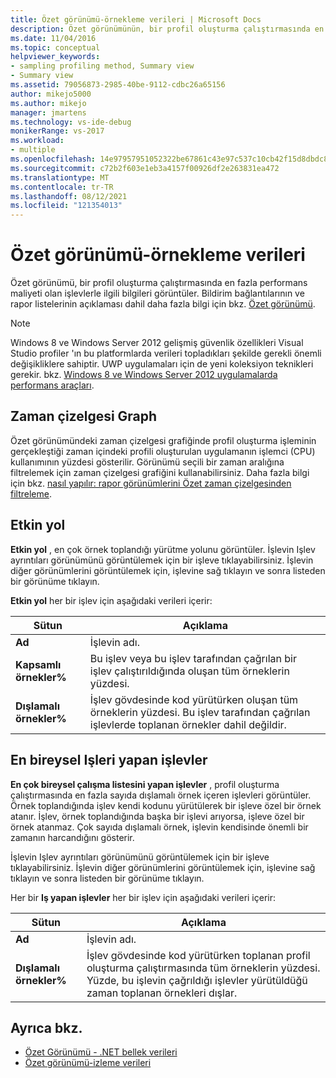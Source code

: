 ```yaml
---
title: Özet görünümü-örnekleme verileri | Microsoft Docs
description: Özet görünümünün, bir profil oluşturma çalıştırmasında en fazla performans maliyeti olan işlevlerle ilgili bilgileri nasıl görüntülediğini öğrenin.
ms.date: 11/04/2016
ms.topic: conceptual
helpviewer_keywords:
- sampling profiling method, Summary view
- Summary view
ms.assetid: 79056873-2985-40be-9112-cdbc26a65156
author: mikejo5000
ms.author: mikejo
manager: jmartens
ms.technology: vs-ide-debug
monikerRange: vs-2017
ms.workload:
- multiple
ms.openlocfilehash: 14e97957951052322be67861c43e97c537c10cb42f15d8dbdc84172c0e1a4163
ms.sourcegitcommit: c72b2f603e1eb3a4157f00926df2e263831ea472
ms.translationtype: MT
ms.contentlocale: tr-TR
ms.lasthandoff: 08/12/2021
ms.locfileid: "121354013"
---
```

# <a name="summary-view---sampling-data"></a>Özet görünümü-örnekleme verileri
Özet görünümü, bir profil oluşturma çalıştırmasında en fazla performans maliyeti olan işlevlerle ilgili bilgileri görüntüler. Bildirim bağlantılarının ve rapor listelerinin açıklaması dahil daha fazla bilgi için bkz. [Özet görünümü](../profiling/summary-view.md).

> [!NOTE]
> Windows 8 ve Windows Server 2012 gelişmiş güvenlik özellikleri Visual Studio profiler 'ın bu platformlarda verileri topladıkları şekilde gerekli önemli değişikliklere sahiptir. UWP uygulamaları için de yeni koleksiyon teknikleri gerekir. bkz. [Windows 8 ve Windows Server 2012 uygulamalarda performans araçları](../profiling/performance-tools-on-windows-8-and-windows-server-2012-applications.md).

## <a name="timeline-graph"></a>Zaman çizelgesi Graph
 Özet görünümündeki zaman çizelgesi grafiğinde profil oluşturma işleminin gerçekleştiği zaman içindeki profili oluşturulan uygulamanın işlemci (CPU) kullanımının yüzdesi gösterilir. Görünümü seçili bir zaman aralığına filtrelemek için zaman çizelgesi grafiğini kullanabilirsiniz. Daha fazla bilgi için bkz. [nasıl yapılır: rapor görünümlerini Özet zaman çizelgesinden filtreleme](../profiling/how-to-filter-report-views-from-the-summary-timeline.md).

## <a name="hot-path"></a>Etkin yol
 **Etkin yol** , en çok örnek toplandığı yürütme yolunu görüntüler. İşlevin Işlev ayrıntıları görünümünü görüntülemek için bir işleve tıklayabilirsiniz. İşlevin diğer görünümlerini görüntülemek için, işlevine sağ tıklayın ve sonra listeden bir görünüme tıklayın.

 **Etkin yol** her bir işlev için aşağıdaki verileri içerir:

|Sütun|Açıklama|
|------------|-----------------|
|**Ad**|İşlevin adı.|
|**Kapsamlı örnekler%**|Bu işlev veya bu işlev tarafından çağrılan bir işlev çalıştırıldığında oluşan tüm örneklerin yüzdesi.|
|**Dışlamalı örnekler%**|İşlev gövdesinde kod yürütürken oluşan tüm örneklerin yüzdesi. Bu işlev tarafından çağrılan işlevlerde toplanan örnekler dahil değildir.|

## <a name="functions-doing-most-individual-work"></a>En bireysel Işleri yapan işlevler
 **En çok bireysel çalışma listesini yapan işlevler** , profil oluşturma çalıştırmasında en fazla sayıda dışlamalı örnek içeren işlevleri görüntüler. Örnek toplandığında işlev kendi kodunu yürütülerek bir işleve özel bir örnek atanır. İşlev, örnek toplandığında başka bir işlevi arıyorsa, işleve özel bir örnek atanmaz. Çok sayıda dışlamalı örnek, işlevin kendisinde önemli bir zamanın harcandığını gösterir.

 İşlevin Işlev ayrıntıları görünümünü görüntülemek için bir işleve tıklayabilirsiniz. İşlevin diğer görünümlerini görüntülemek için, işlevine sağ tıklayın ve sonra listeden bir görünüme tıklayın.

 Her bir **Iş yapan işlevler** her bir işlev için aşağıdaki verileri içerir:

|Sütun|Açıklama|
|------------|-----------------|
|**Ad**|İşlevin adı.|
|**Dışlamalı örnekler%**|İşlev gövdesinde kod yürütürken toplanan profil oluşturma çalıştırmasında tüm örneklerin yüzdesi. Yüzde, bu işlevin çağrıldığı işlevler yürütüldüğü zaman toplanan örnekleri dışlar.|

## <a name="see-also"></a>Ayrıca bkz.
- [Özet Görünümü - .NET bellek verileri](../profiling/summary-view-dotnet-memory-data.md)
- [Özet görünümü-izleme verileri](../profiling/summary-view-instrumentation-data.md)
